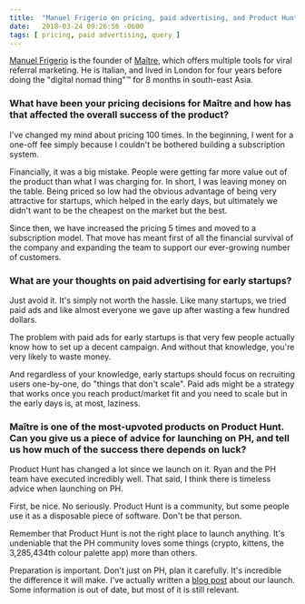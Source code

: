 ```yaml
---
title:  "Manuel Frigerio on pricing, paid advertising, and Product Hunt"
date:   2018-03-24 09:26:56 -0600
tags: [ pricing, paid advertising, query ]
---
```


[Manuel Frigerio](https://manuel.friger.io/) is the founder of [Maître](https://maitreapp.co/), which offers multiple tools for viral referral marketing. He is Italian, and lived in London for four years before doing the "digital nomad thing"™ for 8 months in south-east Asia.

### What have been your pricing decisions for Maître and how has that affected the overall success of the product?

I've changed my mind about pricing 100 times. In the beginning, I went for a one-off fee simply because I couldn't be bothered building a subscription system.

Financially, it was a big mistake. People were getting far more value out of the product than what I was charging for. In short, I was leaving money on the table. Being priced so low had the obvious advantage of being very attractive for startups, which helped in the early days, but ultimately we didn't want to be the cheapest on the market but the best.

Since then, we have increased the pricing 5 times and moved to a subscription model. That move has meant first of all the financial survival of the company and expanding the team to support our ever-growing number of customers.

### What are your thoughts on paid advertising for early startups?

Just avoid it. It's simply not worth the hassle. Like many startups, we tried paid ads and like almost everyone we gave up after wasting a few hundred dollars.

The problem with paid ads for early startups is that very few people actually know how to set up a decent campaign. And without that knowledge, you're very likely to waste money.

And regardless of your knowledge, early startups should focus on recruiting users one-by-one, do "things that don't scale". Paid ads might be a strategy that works once you reach product/market fit and you need to scale but in the early days is, at most, laziness.

### Maître is one of the most-upvoted products on Product Hunt. Can you give us a piece of advice for launching on PH, and tell us how much of the success there depends on luck?

Product Hunt has changed a lot since we launch on it. Ryan and the PH team have executed incredibly well. That said, I think there is timeless advice when launching on PH.

First, be nice. No seriously. Product Hunt is a community, but some people use it as a disposable piece of software. Don't be that person.

Remember that Product Hunt is not the right place to launch anything. It's undeniable that the PH community loves some things (crypto, kittens, the 3,285,434th colour palette app) more than others.

Preparation is important. Don't just on PH, plan it carefully. It's incredible the difference it will make. I've actually written a [blog post](https://manuel.friger.io/blog/product-hunt) about our launch. Some information is out of date, but most of it is still relevant.